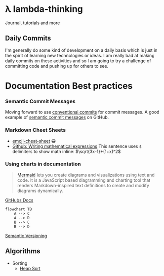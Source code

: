 # λ lambda-thinking
Journal, tutorials and more

## Daily Commits
I'm generally do some kind of development on a daily basis which is just in the spirit of learning new technologies or ideas. I am really bad at making daily commits on these activities and so I am going to try a challenge of committing code and pushing up for others to see.

# Documentation Best practices

### Semantic Commit Messages

Moving forward to use [conventional commits](https://www.conventionalcommits.org/en/v1.0.0/#summary) for commit messages. A good example of [semantic commit messages](https://gist.github.com/joshbuchea/6f47e86d2510bce28f8e7f42ae84c716) on GitHub.

### Markdown Cheet Sheets
- [emoji-cheat-sheet](https://github.com/ikatyang/emoji-cheat-sheet/blob/master/README.md) :grinning:
- [Github: Writing mathematical expressions](https://docs.github.com/en/get-started/writing-on-github/working-with-advanced-formatting/writing-mathematical-expressions)
This sentence uses `$` delimiters to show math inline:  $\sqrt{3x-1}+(1+x)^2$

### Using charts in documentation

> [Mermaid](https://mermaid-js.github.io/mermaid/#/README) lets you create diagrams and visualizations using text and code.
> It is a JavaScript based diagramming and charting tool that renders Markdown-inspired text definitions to create and modify diagrams dynamically.

[GitHubs Docs](https://docs.github.com/en/get-started/writing-on-github/working-with-advanced-formatting/creating-diagrams)

```mermaid
flowchart TB
    A --> C
    A --> D
    B --> C
    B --> D
```

[Semantic Versioning](https://semver.org)

## Algorithms
- Sorting
    - [Heap Sort](https://github.com/imaPheven/lambda-thinking/blob/5363177669953a1f06ddca119871bd683d1f5456/algorithms/heapSort.md)